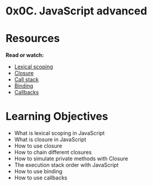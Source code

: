 # 0x0C. JavaScript advanced

# **Resources**

**Read or watch:**

- [Lexical scoping](https://intranet.hbtn.io/rltoken/g-zr8tvvc7rW022BJACkmQ)
- [Closure](https://intranet.hbtn.io/rltoken/O1oMScZjNIWydX6nnV_k3Q)
- [Call stack](https://intranet.hbtn.io/rltoken/WsNQ1uR0omWQzaIBBbt14Q)
- [Binding](https://intranet.hbtn.io/rltoken/xJPkQ6H1Ph_GFgSeJzFiOg)
- [Callbacks](https://intranet.hbtn.io/rltoken/h1fiqPqwFzQQHNrGR4olxA)

# **Learning Objectives**

- What is lexical scoping in JavaScript
- What is closure in JavaScript
- How to use closure
- How to chain different closures
- How to simulate private methods with Closure
- The execution stack order with JavaScript
- How to use binding
- How to use callbacks